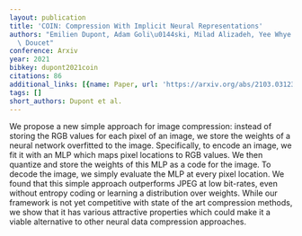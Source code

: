 ```yaml
---
layout: publication
title: 'COIN: Compression With Implicit Neural Representations'
authors: "Emilien Dupont, Adam Goli\u0144ski, Milad Alizadeh, Yee Whye Teh, Arnaud\
  \ Doucet"
conference: Arxiv
year: 2021
bibkey: dupont2021coin
citations: 86
additional_links: [{name: Paper, url: 'https://arxiv.org/abs/2103.03123'}]
tags: []
short_authors: Dupont et al.
---
```

We propose a new simple approach for image compression: instead of storing
the RGB values for each pixel of an image, we store the weights of a neural
network overfitted to the image. Specifically, to encode an image, we fit it
with an MLP which maps pixel locations to RGB values. We then quantize and
store the weights of this MLP as a code for the image. To decode the image, we
simply evaluate the MLP at every pixel location. We found that this simple
approach outperforms JPEG at low bit-rates, even without entropy coding or
learning a distribution over weights. While our framework is not yet
competitive with state of the art compression methods, we show that it has
various attractive properties which could make it a viable alternative to other
neural data compression approaches.